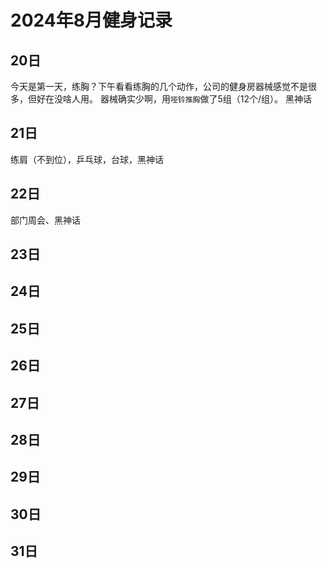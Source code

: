 <!--
 * @Author: LiQingCode 2535735432@qq.com
 * @Date: 2024-08-20 11:13:02
 * @LastEditors: LiQingCode 2535735432@qq.com
 * @LastEditTime: 2024-08-23 09:56:11
 * @FilePath: \code\Fitness\Sport\202408.md
 * @Description: 
 * 
 * Copyright (c) 2024 by LiQingCode, All Rights Reserved. 
-->
# 2024年8月健身记录

## 20日
今天是第一天，练胸？下午看看练胸的几个动作，公司的健身房器械感觉不是很多，但好在没啥人用。
器械确实少啊，用`哑铃推胸`做了5组（12个/组）。
黑神话

## 21日
练肩（不到位），乒乓球，台球，黑神话

## 22日
部门周会、黑神话

## 23日

## 24日

## 25日

## 26日

## 27日

## 28日

## 29日

## 30日

## 31日